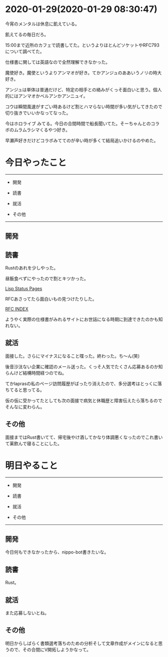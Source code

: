 # 2020-01-29(2020-01-29 08:30:47)

今宵のメンタルは休息に飢えている。

飢えてるの毎日だろ。

15:00まで近所のカフェで読書してた。というよりほとんどソケットやRFC793について調べてた。

仕様書に関しては英語なので全然理解できなかった。

魔使好き。魔使というよりアンマオが好き。てかアンジュのああいうノリの時大好き。

アンジュは単体は普通だけど、特定の相手との絡みがくっそ面白いと思う。個人的にはアンマオかベルアンかアンニュイ。

コウは瞬間風速がすごい時あるけど割とハマらない時間が多い気がしてきたので切り抜きでいいかなってなった。

今はホロライブ みてる。今日の合間時間で船長聞いてた。そーちゃんとのコラボのムラムラシマくるやつ好き。

早瀬声好きだけどコラボみててのが辛い時が多くて結局追いかけるのやめた。

# 今日やったこと

---

* 開発

* 読書

* 就活

* その他

---

## 開発

## 読書

Rustのあれを少しやった。

昼飯食べずにやったので割とキツかった。

[Lisp Status Pages]( https://tools.ietf.org/wg/lisp/)

RFCあさってたら面白いもの見つけたりした。

[RFC INDEX]( https://tools.ietf.org/rfc/index)

ようやく実際の仕様書がみれるサイトにお世話になる時期に到達できたのかも知れない。

## 就活

面接した。さらにマイナスになること喋った。終わった。ち〜ん(笑)

後音沙汰ない企業に確認のメール送った。くっそ人気でたくさん応募あるのか知らんけど結構時間経つのでね。

てかlaprasの私のページ訪問履歴がばったり消えたので、多分選考はとっくに落ちてると思ってる。

仮の仮に受かってたとしても次の面接で病気と休職歴と障害伝えたら落ちるのでそんなに変わらん。

## その他

面接まではRust書いてて、帰宅後やけ酒してかなり体調悪くなったのでこれ書いて薬飲んで寝ることにした。

# 明日やること

---

* 開発

* 読書

* 就活

* その他

---

## 開発

今日何もできなかったから、nippo-bot書きたいな。

## 読書

Rust。

## 就活

また応募しないとね。

## その他

明日からしばらく書類選考落ちのための分析そして文章作成がメインになると思うので、その合間にV開拓しようかなって。
